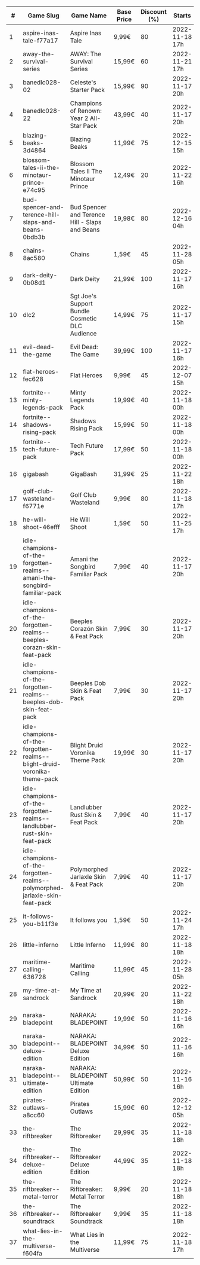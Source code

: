 |#|Game Slug|Game Name|Base Price|Discount (%)|Starts|Ends|
|---|---|---|---|---|---|---|
|1|aspire-inas-tale-f77a17|Aspire Inas Tale|9,99€|80|2022-11-18 17h|2022-12-02 17h|
|2|away-the-survival-series|AWAY: The Survival Series|15,99€|60|2022-11-21 17h|2022-12-05 17h|
|3|banedlc028-02|Celeste's Starter Pack|15,99€|90|2022-11-17 20h|2022-11-21 20h|
|4|banedlc028-22|Champions of Renown: Year 2 All-Star Pack|43,99€|40|2022-11-17 20h|2022-11-21 20h|
|5|blazing-beaks-3d4864|Blazing Beaks|11,99€|75|2022-12-15 15h|2023-01-02 15h|
|6|blossom-tales-ii-the-minotaur-prince-e74c95|Blossom Tales II The Minotaur Prince|12,49€|20|2022-11-22 16h|2022-11-29 16h|
|7|bud-spencer-and-terence-hill-slaps-and-beans-0bdb3b|Bud Spencer and Terence Hill - Slaps and Beans|19,98€|80|2022-12-16 04h|2023-01-01 04h|
|8|chains-8ac580|Chains|1,59€|45|2022-11-28 05h|2022-12-05 05h|
|9|dark-deity-0b08d1|Dark Deity|21,99€|100|2022-11-17 16h|2022-11-24 16h|
|10|dlc2|Sgt Joe's Support Bundle Cosmetic DLC Audience|14,99€|75|2022-11-17 15h|2022-11-17 16h|
|11|evil-dead-the-game|Evil Dead: The Game|39,99€|100|2022-11-17 16h|2022-11-24 16h|
|12|flat-heroes-fec628|Flat Heroes|9,99€|45|2022-12-07 15h|2022-12-14 15h|
|13|fortnite--minty-legends-pack|Minty Legends Pack|19,99€|40|2022-11-18 00h|2022-11-29 12h|
|14|fortnite--shadows-rising-pack|Shadows Rising Pack|15,99€|50|2022-11-18 00h|2022-11-29 12h|
|15|fortnite--tech-future-pack|Tech Future Pack|17,99€|50|2022-11-18 00h|2022-11-29 12h|
|16|gigabash|GigaBash|31,99€|25|2022-11-22 18h|2022-11-29 18h|
|17|golf-club-wasteland-f6771e|Golf Club Wasteland|9,99€|80|2022-11-18 17h|2022-12-02 17h|
|18|he-will-shoot-46efff|He Will Shoot|1,59€|50|2022-11-25 17h|2022-12-08 17h|
|19|idle-champions-of-the-forgotten-realms--amani-the-songbird-familiar-pack|Amani the Songbird Familiar Pack|7,99€|40|2022-11-17 20h|2022-11-21 20h|
|20|idle-champions-of-the-forgotten-realms--beeples-corazn-skin-feat-pack|Beeples Corazón Skin & Feat Pack|7,99€|30|2022-11-17 20h|2022-11-21 20h|
|21|idle-champions-of-the-forgotten-realms--beeples-dob-skin-feat-pack|Beeples Dob Skin & Feat Pack|7,99€|30|2022-11-17 20h|2022-11-21 20h|
|22|idle-champions-of-the-forgotten-realms--blight-druid-voronika-theme-pack|Blight Druid Voronika Theme Pack|19,99€|30|2022-11-17 20h|2022-11-21 20h|
|23|idle-champions-of-the-forgotten-realms--landlubber-rust-skin-feat-pack|Landlubber Rust Skin & Feat Pack|7,99€|40|2022-11-17 20h|2022-11-21 20h|
|24|idle-champions-of-the-forgotten-realms--polymorphed-jarlaxle-skin-feat-pack|Polymorphed Jarlaxle Skin & Feat Pack|7,99€|40|2022-11-17 20h|2022-11-21 20h|
|25|it-follows-you-b11f3e|It follows you|1,59€|50|2022-11-24 17h|2022-12-08 17h|
|26|little-inferno|Little Inferno|11,99€|80|2022-11-18 18h|2022-11-21 18h|
|27|maritime-calling-636728|Maritime Calling|11,99€|45|2022-11-28 05h|2022-12-05 05h|
|28|my-time-at-sandrock|My Time at Sandrock|20,99€|20|2022-11-22 18h|2022-11-29 18h|
|29|naraka-bladepoint|NARAKA: BLADEPOINT|19,99€|50|2022-11-16 16h|2022-11-22 16h|
|30|naraka-bladepoint--deluxe-edition|NARAKA: BLADEPOINT Deluxe Edition|34,99€|50|2022-11-16 16h|2022-11-22 16h|
|31|naraka-bladepoint--ultimate-edition|NARAKA: BLADEPOINT  Ultimate Edition|50,99€|50|2022-11-16 16h|2022-11-22 16h|
|32|pirates-outlaws-a8cc60|Pirates Outlaws|15,99€|60|2022-12-12 05h|2022-12-18 05h|
|33|the-riftbreaker|The Riftbreaker|29,99€|35|2022-11-18 18h|2022-11-29 18h|
|34|the-riftbreaker--deluxe-edition|The Riftbreaker Deluxe Edition|44,99€|35|2022-11-18 18h|2022-11-29 18h|
|35|the-riftbreaker--metal-terror|The Riftbreaker: Metal Terror|9,99€|20|2022-11-18 18h|2022-11-29 18h|
|36|the-riftbreaker--soundtrack|The Riftbreaker Soundtrack|9,99€|35|2022-11-18 18h|2022-11-29 18h|
|37|what-lies-in-the-multiverse-f604fa|What Lies in the Multiverse|11,99€|75|2022-11-18 17h|2022-12-02 17h|
